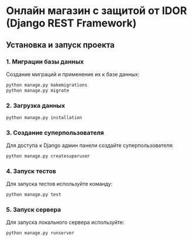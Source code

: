 # Онлайн магазин с защитой от IDOR (Django REST Framework)

## Установка и запуск проекта

### 1. Миграции базы данных

Создание миграций и применение их к базе данных:

```bash
python manage.py makemigrations
python manage.py migrate
```

### 2. Загрузка данных

```bash
python manage.py installation
```

### 3. Создание суперпользователя

Для доступа к Django админ панели создайте суперпользователя:

```bash
python manage.py createsuperuser
```

### 4. Запуск тестов

Для запуска тестов используйте команду:

```bash
python manage.py test
```

### 5. Запуск сервера

Для запуска локального сервера используйте:

```bash
python manage.py runserver
```

